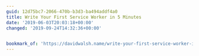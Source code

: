 ```yaml
---
guid: 12d75bc7-2066-470b-b3d3-ba494addf4a0
title: Write Your First Service Worker in 5 Minutes
date: '2019-06-03T20:03:18+00:00'
changed: '2019-09-24T14:32:36+00:00'


bookmark_of: 'https://davidwalsh.name/write-your-first-service-worker-in-5-minutes'
---
```


